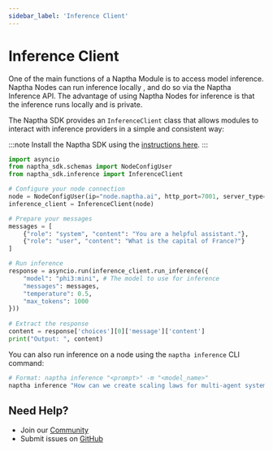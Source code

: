 ```yaml
---
sidebar_label: 'Inference Client'
---
```


# Inference Client

One of the main functions of a Naptha Module is to access model inference. Naptha Nodes can run inference locally , and do so via the Naptha Inference API. The advantage of using Naptha Nodes for inference is that the inference runs locally and is private.

The Naptha SDK provides an `InferenceClient` class that allows modules to interact with inference providers in a simple and consistent way:

:::note
    Install the Naptha SDK using the [instructions here](https://github.com/NapthaAI/naptha-sdk).
:::

```python
import asyncio
from naptha_sdk.schemas import NodeConfigUser
from naptha_sdk.inference import InferenceClient

# Configure your node connection
node = NodeConfigUser(ip="node.naptha.ai", http_port=7001, server_type="http")
inference_client = InferenceClient(node)

# Prepare your messages
messages = [
    {"role": "system", "content": "You are a helpful assistant."},
    {"role": "user", "content": "What is the capital of France?"}
]

# Run inference
response = asyncio.run(inference_client.run_inference({
    "model": "phi3:mini", # The model to use for inference
    "messages": messages,
    "temperature": 0.5,
    "max_tokens": 1000
}))
                                          
# Extract the response
content = response['choices'][0]['message']['content']
print("Output: ", content)
```

You can also run inference on a node using the `naptha inference` CLI command:

```bash
# Format: naptha inference "<prompt>" -m "<model_name>"
naptha inference "How can we create scaling laws for multi-agent systems?" -m "phi3:mini"
```

## Need Help?
- Join our [Community](https://naptha.ai/naptha-community)
- Submit issues on [GitHub](https://github.com/NapthaAI)